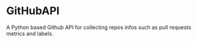 # GitHubAPI
A Python based Github API for collecting repos infos such as pull requests metrics and labels.
